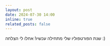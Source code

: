 ```yaml
---
layout: post
date: 2024-07-30 14:00
inline: true
related_posts: false
---
```


שנת הפורטפוליו שלי מתחילה עכשיו! אחלו לי הצלחה :)

